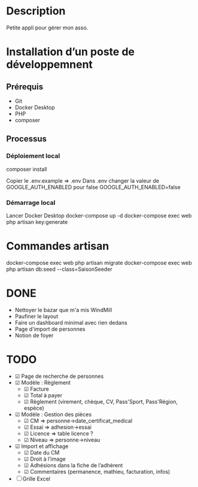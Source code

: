 # Description

Petite appli pour gérer mon asso.

# Installation d’un poste de développemnent

## Prérequis

- Git
- Docker Desktop
- PHP
- composer

## Processus

### Déploiement local

composer install

Copier le .env.example => .env
Dans .env changer la valeur de GOOGLE_AUTH_ENABLED pour false
GOOGLE_AUTH_ENABLED=false

### Démarrage local

Lancer Docker Desktop
docker-compose up -d
docker-compose exec web php artisan key:generate

# Commandes artisan

docker-compose exec web php artisan migrate
docker-compose exec web php artisan db:seed --class=SaisonSeeder

# DONE

- Nettoyer le bazar que m'a mis WindMill
- Paufiner le layout
- Faire un dashboard minimal avec rien dedans
- Page d'import de personnes
- Notion de foyer

# TODO

- ☑ Page de recherche de personnes
- ☑ Modèle : Règlement
  - ☑ Facture
  - ☑ Total à payer
  - ☑ Règlement (virement, chèque, CV, Pass'Sport, Pass'Région, espèce)
- ☑ Modèle : Gestion des pièces
  - ☑ CM => personne->date_certificat_medical
  - ☑ Essai => adhesion->essai
  - ☑ Licence => table licence ?
  - ☑ Niveau => personne->niveau
- ☑ Import et affichage
  - ☑ Date du CM
  - ☑ Droit à l’image
  - ☑ Adhésions dans la fiche de l’adhérent
  - ☑ Commentaires (permanence, mathieu, facturation, infos)
- ☐ Grille Excel